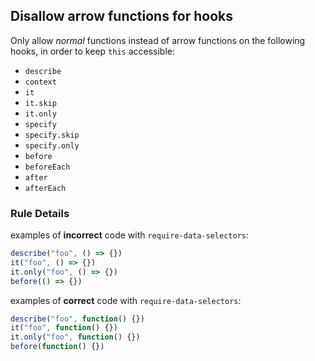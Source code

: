 ## Disallow arrow functions for hooks

Only allow _normal_ functions instead of arrow functions on the following hooks, in order to keep `this` accessible:
- `describe`
- `context`
- `it`
- `it.skip`
- `it.only`
- `specify`
- `specify.skip`
- `specify.only`
- `before`
- `beforeEach`
- `after`
- `afterEach`

### Rule Details

examples of **incorrect** code with `require-data-selectors`:
```js
describe("foo", () => {})
it("foo", () => {})
it.only("foo", () => {})
before(() => {})
```

examples of **correct** code with `require-data-selectors`:
```js
describe("foo", function() {})
it("foo", function() {})
it.only("foo", function() {})
before(function() {})
```
